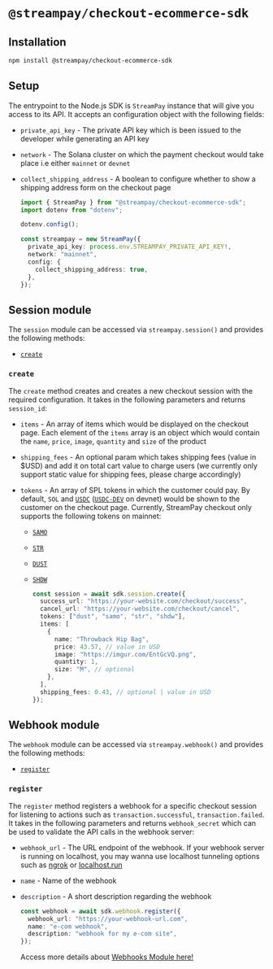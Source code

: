 # `@streampay/checkout-ecommerce-sdk`

## Installation

```bash
npm install @streampay/checkout-ecommerce-sdk
```

## Setup

The entrypoint to the Node.js SDK is `StreamPay` instance that will give you access to its API. It accepts an configuration object with the following fields:

- `private_api_key` - The private API key which is been issued to the developer while generating an API key
- `network` - The Solana cluster on which the payment checkout would take place i.e either `mainnet` or `devnet`
- `collect_shipping_address` - A boolean to configure whether to show a shipping address form on the checkout page

  ```ts
  import { StreamPay } from "@streampay/checkout-ecommerce-sdk";
  import dotenv from "dotenv";

  dotenv.config();

  const streampay = new StreamPay({
    private_api_key: process.env.STREAMPAY_PRIVATE_API_KEY!,
    network: "mainnet",
    config: {
      collect_shipping_address: true,
    },
  });
  ```

## Session module

The `session` module can be accessed via `streampay.session()` and provides the following methods:

- [`create`](#create)

### `create`

The `create` method creates and creates a new checkout session with the required configuration. It takes in the following parameters and returns `session_id`:

- `items` - An array of items which would be displayed on the checkout page. Each element of the `items` array is an object which would contain the `name`, `price`, `image`, `quantity` and `size` of the product
- `shipping_fees` - An optional param which takes shipping fees (value in $USD) and add it on total cart value to charge users (we currently only support static value for shipping fees, please charge accordingly)
- `tokens` - An array of SPL tokens in which the customer could pay. By default, `SOL` and [`USDC`](https://explorer.solana.com/address/EPjFWdd5AufqSSqeM2qN1xzybapC8G4wEGGkZwyTDt1v) ([`USDC-DEV`](https://explorer.solana.com/address/Gh9ZwEmdLJ8DscKNTkTqPbNwLNNBjuSzaG9Vp2KGtKJr?cluster=devnet) on devnet) would be shown to the customer on the checkout page. Currently, StreamPay checkout only supports the following tokens on mainnet:

  - [`SAMO`](https://explorer.solana.com/address/7xKXtg2CW87d97TXJSDpbD5jBkheTqA83TZRuJosgAsU)
  - [`STR`](https://explorer.solana.com/address/5P3giWpPBrVKL8QP8roKM7NsLdi3ie1Nc2b5r9mGtvwb)
  - [`DUST`](https://explorer.solana.com/address/DUSTcnwRpZjhds1tLY2NpcvVTmKL6JJERD9T274LcqCr)
  - [`SHDW`](https://explorer.solana.com/address/SHDWyBxihqiCj6YekG2GUr7wqKLeLAMK1gHZck9pL6y)

    ```ts
    const session = await sdk.session.create({
      success_url: "https://your-website.com/checkout/success",
      cancel_url: "https://your-website.com/checkout/cancel",
      tokens: ["dust", "samo", "str", "shdw"],
      items: [
        {
          name: "Throwback Hip Bag",
          price: 43.57, // value in USD 
          image: "https://imgur.com/EntGcVQ.png",
          quantity: 1,
          size: "M", // optional
        },
      ],
      shipping_fees: 0.43, // optional | value in USD
    });
    ```

## Webhook module

The `webhook` module can be accessed via `streampay.webhook()` and provides the following methods:

- [`register`](#register)

### `register`

The `register` method registers a webhook for a specific checkout session for listening to actions such as `transaction.successful`, `transaction.failed`. It takes in the following parameters and returns `webhook_secret` which can be used to validate the API calls in the webhook server:

- `webhook_url` - The URL endpoint of the webhook. If your webhook server is running on localhost, you may wanna use localhost tunneling options such as [ngrok](https://ngrok.com) or [localhost.run](https://localhost.run)
- `name` - Name of the webhook
- `description` - A short description regarding the webhook

  ```ts
  const webhook = await sdk.webhook.register({
    webhook_url: "https://your-webhook-url.com",
    name: "e-com webhook",
    description: "webhook for my e-com site",
  });
  ```
  Access more details about [Webhooks Module here!](../checkout/webhooks.md)
